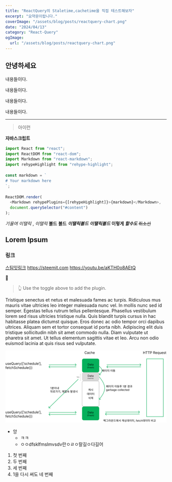 ```yaml
---
title: "ReactQuery의 Staletime,cachetime을 직접 테스트해보자"
excerpt: "요약문이랍니다."
coverImage: "/assets/blog/posts/reactquery-chart.png"
date: "2024/04/13"
category: "React-Query"
ogImage:
  url: "/assets/blog/posts/reactquery-chart.png"
---
```


## 안녕하세요

내용들이다.

내용들이다.

내용들이다.

내용들이다.

---

> 아이런

**자바스크립트**

```js
import React from "react";
import ReactDOM from "react-dom";
import Markdown from "react-markdown";
import rehypeHighlight from "rehype-highlight";

const markdown = `
# Your markdown here
`;

ReactDOM.render(
  <Markdown rehypePlugins={[rehypeHighlight]}>{markdown}</Markdown>,
  document.querySelector("#content")
);
```

_기울여_
_이탤릭_ , _이탤릭_
**볼드** **볼드**
**_이탤릭볼드_**
**_이탤릭볼드_**
**이렇게 _할수도_**
~~취소선~~

## Lorem Ipsum

### 링크

[스팀잇링크](https://steemit.com)
https://steemit.com
https://youtu.be/aKTH0o8AEtQ

&#128586;

<blockquote>
  👆 Use the toggle above to add the plugin.
</blockquote>

Tristique senectus et netus et malesuada fames ac turpis. Ridiculous mus mauris vitae ultricies leo integer malesuada nunc vel. In mollis nunc sed id semper. Egestas tellus rutrum tellus pellentesque. Phasellus vestibulum lorem sed risus ultricies tristique nulla. Quis blandit turpis cursus in hac habitasse platea dictumst quisque. Eros donec ac odio tempor orci dapibus ultrices. Aliquam sem et tortor consequat id porta nibh. Adipiscing elit duis tristique sollicitudin nibh sit amet commodo nulla. Diam vulputate ut pharetra sit amet. Ut tellus elementum sagittis vitae et leo. Arcu non odio euismod lacinia at quis risus sed vulputate.

![img](/assets/blog/posts/reactquery-chart.png)

- 앙
  - ㅋㅋ
  - ㅇㅇdfsklfmslmvsdv란ㅇㄹㅇ랄길ㅇ다길어

1. 첫 번째
2. 두 번째
3. 세 번째
4. 1을 다시 써도 네 번째
